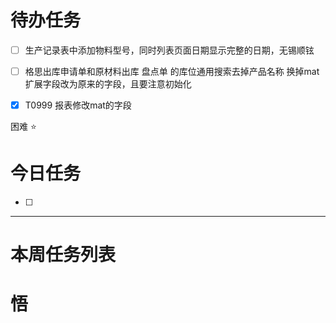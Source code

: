 # 待办任务
- [ ] 生产记录表中添加物料型号，同时列表页面日期显示完整的日期，无锡顺铉

- [ ] 格思出库申请单和原材料出库 盘点单
  的库位通用搜索去掉产品名称  换掉mat扩展字段改为原来的字段，且要注意初始化

- [x] T0999 报表修改mat的字段

困难
⭐

# 今日任务
- [ ] 




------
# 本周任务列表



# 悟